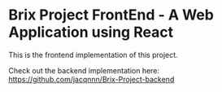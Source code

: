 # Brix Project FrontEnd - A Web Application using React

This is the frontend implementation of this project.

Check out the backend implementation here: https://github.com/jacqnnn/Brix-Project-backend
